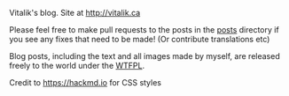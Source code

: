Vitalik's blog. Site at http://vitalik.ca

Please feel free to make pull requests to the posts in the [posts](./posts/) directory if you see any fixes that need to be made! (Or contribute translations etc)

Blog posts, including the text and all images made by myself, are released freely to the world under the [WTFPL](http://www.wtfpl.net/).

Credit to https://hackmd.io for CSS styles
